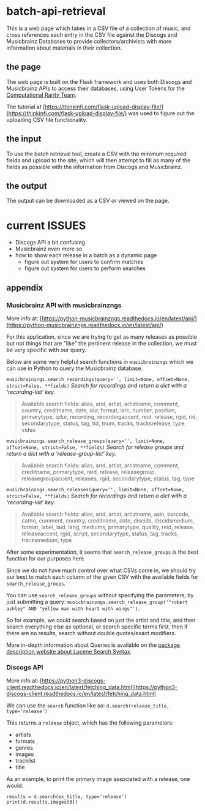 # batch-api-retrieval
This is a web page which takes in a CSV file of a collection of music, and cross references each entry in the CSV file against the Discogs and Musicbrainz Databases to provide collectors/archivists with more information about materials in their collection.

## the page

The web page is built on the Flask framework and uses both Discogs and Musicbrainz APIs to access their databases, using User Tokens for the [Computational Rarity Team](https://github.com/computational-rarity-team).

The tutorial at [https://thinkinfi.com/flask-upload-display-file/](https://thinkinfi.com/flask-upload-display-file/) was used to figure out the uploading CSV file functionality.

## the input

To use the batch retrieval tool, create a CSV with the minimum required fields and upload to the site, which will then attempt to fill as many of the fields as possible with the information from Discogs and Musicbrainz.

## the output

The output can be downloaded as a CSV or viewed on the page.

# current ISSUES

- Discogs API a bit confusing
- Musicbrainz even more so
- how to show each release in a batch as a dynamic page
  - figure out system for users to confirm matches
  - figure out system for users to perform searches

## appendix

### Musicbrainz API with musicbrainzngs

More info at: 
[https://python-musicbrainzngs.readthedocs.io/en/latest/api/](https://python-musicbrainzngs.readthedocs.io/en/latest/api/)

For this application, since we are trying to get as many releases as possible but not things that are "like" the pertinent release in the collection, we must be very specific with our query.

Below are some very helpful search functions in `musicbrainzngs` which we can use in Python to query the Musicbrainz database.

`musicbrainzngs.search_recordings(query='', limit=None, offset=None, strict=False, **fields)`
*Search for recordings and return a dict with a ‘recording-list’ key.*

>Available search fields: alias, arid, artist, artistname, comment, country, creditname, date, dur, format, isrc, number, position, primarytype, qdur, recording, recordingaccent, reid, release, rgid, rid, secondarytype, status, tag, tid, tnum, tracks, tracksrelease, type, video

`musicbrainzngs.search_release_groups(query='', limit=None, offset=None, strict=False, **fields)`
*Search for release groups and return a dict with a ‘release-group-list’ key.*

>Available search fields: alias, arid, artist, artistname, comment, creditname, primarytype, reid, release, releasegroup, releasegroupaccent, releases, rgid, secondarytype, status, tag, type

`musicbrainzngs.search_releases(query='', limit=None, offset=None, strict=False, **fields)`
*Search for recordings and return a dict with a ‘recording-list’ key.*

>Available search fields: alias, arid, artist, artistname, asin, barcode, catno, comment, country, creditname, date, discids, discidsmedium, format, label, laid, lang, mediums, primarytype, quality, reid, release, releaseaccent, rgid, script, secondarytype, status, tag, tracks, tracksmedium, type

After some experimentation, it seems that `search_release_groups` is the best function for our purposes here.

Since we do not have much control over what CSVs come in, we should try our best to match each column of the given CSV with the available fields for `search_release_groups`.

You can use `search_release_groups` without specifying the parameters, by just submitting a query: `musicbrainzngs.search_release_group('"robert ashley" AND "yellow man with heart with wings"')`.

So for example, we could search based on just the artist and title, and then search everything else as optional, or search specific terms first, then if there are no results, search without double quotes/exact modifiers.

More in-depth information about Queries is available on the [package description website about Lucene Search Syntax](https://lucene.apache.org/core/7_7_2/queryparser/org/apache/lucene/queryparser/classic/package-summary.html#package.description).

### Discogs API

More info at: [https://python3-discogs-client.readthedocs.io/en/latest/fetching_data.html](https://python3-discogs-client.readthedocs.io/en/latest/fetching_data.html)

We can use the `search` function like so:
`d.search(release_title, type='release')`

This returns a `release` object, which has the following parameters:
- artists
- formats
- genres
- images
- tracklist
- title

As an example, to print the primary image associated with a release, one would:

`results = d.search(ex_title, type='release')`
`print(d.results.images[0])`